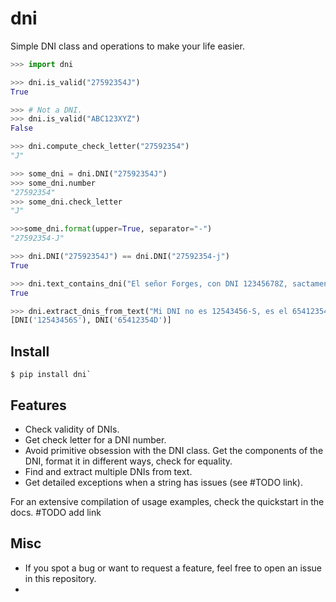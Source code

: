 # dni
Simple DNI class and operations to make your life easier.

```python
>>> import dni

>>> dni.is_valid("27592354J")
True

>>> # Not a DNI.
>>> dni.is_valid("ABC123XYZ")
False

>>> dni.compute_check_letter("27592354")
"J"

>>> some_dni = dni.DNI("27592354J")
>>> some_dni.number
"27592354"
>>> some_dni.check_letter
"J"

>>>some_dni.format(upper=True, separator="-")
"27592354-J"

>>> dni.DNI("27592354J") == dni.DNI("27592354-j")
True

>>> dni.text_contains_dni("El señor Forges, con DNI 12345678Z, sactamente.")
True

>>> dni.extract_dnis_from_text("Mi DNI no es 12543456-S, es el 65412354-D.")
[DNI('12543456S'), DNI('65412354D')]
```

## Install

```shell
$ pip install dni`
```

## Features

- Check validity of DNIs.
- Get check letter for a DNI number.
- Avoid primitive obsession with the DNI class. Get the components of the DNI, 
  format it in different ways, check for equality.
- Find and extract multiple DNIs from text.
- Get detailed exceptions when a string has issues (see #TODO link).

For an extensive compilation of usage examples, check the quickstart in the docs. #TODO add link


## Misc

- If you spot a bug or want to request a feature, feel free to open an issue in
  this repository.
- 
